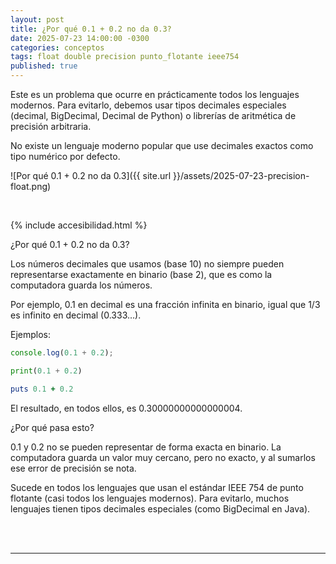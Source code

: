 ```yaml
---
layout: post
title: ¿Por qué 0.1 + 0.2 no da 0.3?
date: 2025-07-23 14:00:00 -0300
categories: conceptos
tags: float double precision punto_flotante ieee754
published: true
---
```


Este es un problema que ocurre en prácticamente todos los lenguajes modernos. Para evitarlo, debemos usar tipos decimales especiales (decimal, BigDecimal, Decimal de Python) o librerías de aritmética de precisión arbitraria.

No existe un lenguaje moderno popular que use decimales exactos como tipo numérico por defecto.

![Por qué 0.1 + 0.2 no da 0.3]({{ site.url }}/assets/2025-07-23-precision-float.png)


&nbsp;

{% include accesibilidad.html %}

¿Por qué 0.1 + 0.2 no da 0.3?

Los números decimales que usamos (base 10) no siempre pueden representarse exactamente en binario (base 2), que es como la computadora guarda los números.

Por ejemplo, 0.1 en decimal es una fracción infinita en binario, igual que 1/3 es infinito en decimal (0.333…).

Ejemplos:

```javascript
console.log(0.1 + 0.2);
```

```python
print(0.1 + 0.2)
```

```ruby
puts 0.1 + 0.2
```

El resultado, en todos ellos, es 0.30000000000000004.

¿Por qué pasa esto?

0.1 y 0.2 no se pueden representar de forma exacta en binario.
La computadora guarda un valor muy cercano, pero no exacto, y al sumarlos ese error de precisión se nota.

Sucede en todos los lenguajes que usan el estándar IEEE 754 de punto flotante (casi todos los lenguajes modernos). Para evitarlo, muchos lenguajes tienen tipos decimales especiales (como BigDecimal en Java).

</div></details>
<br />&nbsp;
<hr />
